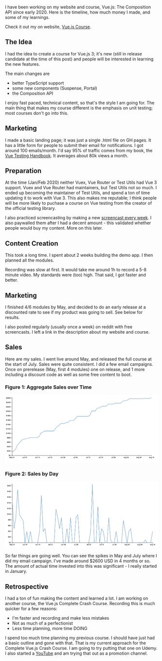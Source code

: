 I have been working on my website and course, Vue.js: The Composition API since early 2020. Here is the timeline, how much money I made, and some of my learnings.

Check it out my on website, [Vue.js Course](https://vuejs-course.com/).

## The Idea

I had the idea to create a course for Vue.js 3; it's new (still in release candidate at the time of this post) and people will be interested in learning the new features. 

The main changes are

- better TypeScript support
- some new components (Suspense, Portal)
- the Composition API

I enjoy fast paced, technical content, so that's the style I am going for. The main thing that makes my course different is the emphasis on unit testing; most courses don't go into this.

## Marketing

I made a basic landing page; it was just a single .html file on GH pages. It has a little form for people to submit their email for notifications. I got around 100 emails/month. I'd say 95% of traffic comes from my book, the [Vue Testing Handbook](https://lmiller1990.github.io/vue-testing-handbook/). It averages about 80k views a month.

## Preparation

At the time (Jan/Feb 2020) neither Vuex, Vue Router or Test Utils had Vue 3 support. Vuex and Vue Router had maintainers, but Test Utils not so much. I ended up becoming the maintainer of Test Utils, and spend a ton of time updating it to work with Vue 3. This also makes me reputable; I think people will be more likely to puchase a course on Vue testing from the creator of the official testing library.

I also practiced screencasting by making a new [screencast every week](https://vuejs-course.com/screencasts). I also paywalled them after I had a decent amount - this validated whether people would buy my content. More on this later.

## Content Creation

This took a long time. I spent about 2 weeks building the demo app. I then planned all the modules.

Recording was slow at first. It would take me around 1h to record a 5-8 minute video. My standards were (too) high. That said, I got faster and better. 

## Marketing

I finished 4/6 modules by May, and decided to do an early release at a discounted rate to see if my product was going to sell. See below for results.

I also posted regularly (usually once a week) on reddit with free screencasts. I left a link in the description about my website and course.

## Sales

Here are my sales. I went live around May, and released the full course at the start of July. Sales were quite consistent. I did a few email campaigns. Once on prerelease (May, first 4 modules) one on release, and 1 more including a discount code as well as some free content to boot.

### Figure 1: Aggregate Sales over Time

![](https://raw.githubusercontent.com/lmiller1990/electic/master/screenshots/agg.png)

### Figure 2: Sales by Day

![](https://raw.githubusercontent.com/lmiller1990/electic/master/screenshots/day.png)

So far things are going well. You can see the spikes in May and July where I did my email campaign.  I've made around $2600 USD in 4 months or so. The amount of actual time invested into this was significant - I really started in January. 

## Retrospective

I had a ton of fun making the content and learned a lot. I am working on another course, the Vue.js Complete Crash Course. Recording this is much quicker for a few reasons:

- I'm faster and recording and make less mistakes
- Not as much of a perfectionist
- Less time planning, more time DOING

I spend too much time planning my previous course. I should have just had a basic outline and gone with that. That is my current approach for the Complete Vue.js Crash Course. I am going to try putting that one on Udemy. I also started a [YouTube](https://www.youtube.com/channel/UCydNBt-h2Cox_Ub_GzspneQ) and am trying that out as a promotion channel.

